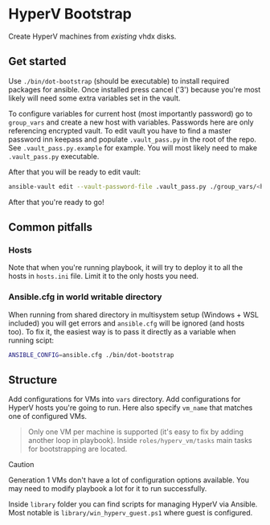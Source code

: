 # HyperV Bootstrap

Create HyperV machines from *existing* vhdx disks.

## Get started
Use `./bin/dot-bootstrap` (should be executable) to install required packages for
ansible. Once installed press cancel ('3') because you're most likely will need
some extra variables set in the vault.

To configure variables for current host (most importantly password) go to `group_vars`
and create a new host with variables. Passwords here are only referencing encrypted vault.
To edit vault you have to find a master password inn keepass and populate `.vault_pass.py` in the root of the repo.
See `.vault_pass.py.example` for example. You will most likely need to make `.vault_pass.py` executable.

After that you will be ready to edit vault:
```sh
ansible-vault edit --vault-password-file .vault_pass.py ./group_vars/<host_name>/vault
```

After that you're ready to go!

## Common pitfalls
### Hosts
Note that when you're running playbook, it will try to deploy it to all the hosts in `hosts.ini` file.
Limit it to the only hosts you need.

### Ansible.cfg in world writable directory
When running from shared directory in multisystem setup (Windows + WSL included) you will get errors and `ansible.cfg`
will be ignored (and hosts too). To fix it, the easiest way is to pass it directly as a variable when running scipt:
```sh
ANSIBLE_CONFIG=ansible.cfg ./bin/dot-bootstrap
```


## Structure
Add configurations for VMs into `vars` directory.
Add configurations for HyperV hosts you're going to run. Here also specify
`vm_name` that matches one of configured VMs.
> Only one VM per machine is supported (it's easy to fix by adding another loop
> in playbook).
Inside `roles/hyperv_vm/tasks` main tasks for bootstrapping are located.

> [!CAUTION]
> Generation 1 VMs don't have a lot of configuration options available. You may
> need to modify playbook a lot for it to run successfully.

Inside `library` folder you can find scripts for managing HyperV via Ansible.
Most notable is `library/win_hyperv_guest.ps1` where guest is configured.

